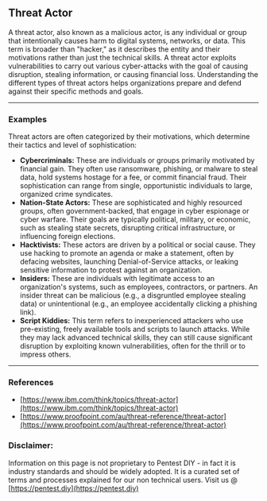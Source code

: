 ## Threat Actor

A threat actor, also known as a malicious actor, is any individual or group that intentionally causes harm to digital systems, networks, or data. This term is broader than "hacker," as it describes the entity and their motivations rather than just the technical skills. A threat actor exploits vulnerabilities to carry out various cyber-attacks with the goal of causing disruption, stealing information, or causing financial loss. Understanding the different types of threat actors helps organizations prepare and defend against their specific methods and goals.

-----

### Examples

Threat actors are often categorized by their motivations, which determine their tactics and level of sophistication:

  * **Cybercriminals:** These are individuals or groups primarily motivated by financial gain. They often use ransomware, phishing, or malware to steal data, hold systems hostage for a fee, or commit financial fraud. Their sophistication can range from single, opportunistic individuals to large, organized crime syndicates.
  * **Nation-State Actors:** These are sophisticated and highly resourced groups, often government-backed, that engage in cyber espionage or cyber warfare. Their goals are typically political, military, or economic, such as stealing state secrets, disrupting critical infrastructure, or influencing foreign elections.
  * **Hacktivists:** These actors are driven by a political or social cause. They use hacking to promote an agenda or make a statement, often by defacing websites, launching Denial-of-Service attacks, or leaking sensitive information to protest against an organization.
  * **Insiders:** These are individuals with legitimate access to an organization's systems, such as employees, contractors, or partners. An insider threat can be malicious (e.g., a disgruntled employee stealing data) or unintentional (e.g., an employee accidentally clicking a phishing link).
  * **Script Kiddies:** This term refers to inexperienced attackers who use pre-existing, freely available tools and scripts to launch attacks. While they may lack advanced technical skills, they can still cause significant disruption by exploiting known vulnerabilities, often for the thrill or to impress others.

-----

### References

  * [https://www.ibm.com/think/topics/threat-actor](https://www.ibm.com/think/topics/threat-actor)
  * [https://www.proofpoint.com/au/threat-reference/threat-actor](https://www.proofpoint.com/au/threat-reference/threat-actor)

### Disclaimer:

Information on this page is not proprietary to Pentest DIY - in fact it is industry standards and should be widely adopted. It is a curated set of terms and processes explained for our non technical users.
Visit us @ [https://pentest.diy](https://pentest.diy)